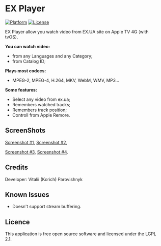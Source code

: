 EX Player
=========
[![Platform](https://img.shields.io/badge/platform-tvOS-lightgrey.svg?style=flat)](http://www.apple.com/tv/)
[![License](https://img.shields.io/badge/license-LGPL%202.1-brightgreen.svg?style=flat)](https://www.gnu.org/licenses/lgpl-2.1.html)

EX Player allow you watch video from EX.UA site on Apple TV 4G (with tvOS).
 
**You can watch video:**
* from any Languages and any Category;
* from Catalog ID;

**Plays most codecs:**
* MPEG-2, MPEG-4, H.264, MKV, WebM, WMV, MP3... 

**Some features:**
* Select any video from ex.ua;
* Remembers watched tracks;
* Remembers track position;
* Controll from Apple Remore.

ScreenShots
-------------

[Screenshot #1][screen1], [Screenshot #2][screen2],

[Screenshot #3][screen3], [Screenshot #4][screen4].

Credits
-------------

Developer: Vitalii (Korich) Parovishnyk 

Known Issues
-------------

* Doesn't support stream buffering.

Licence
-------------

This application is free open source software and licensed under the LGPL 2.1.


[screen1]: https://github.com/IGRSoft/exTVPlayer/blob/master/Screenshots/1.png?raw=true "Screenshot #1"
[screen2]: https://github.com/IGRSoft/exTVPlayer/blob/master/Screenshots/2.png?raw=true "Screenshot #2"
[screen3]: https://github.com/IGRSoft/exTVPlayer/blob/master/Screenshots/3.png?raw=true "Screenshot #3"
[screen4]: https://github.com/IGRSoft/exTVPlayer/blob/master/Screenshots/4.png?raw=true "Screenshot #4"